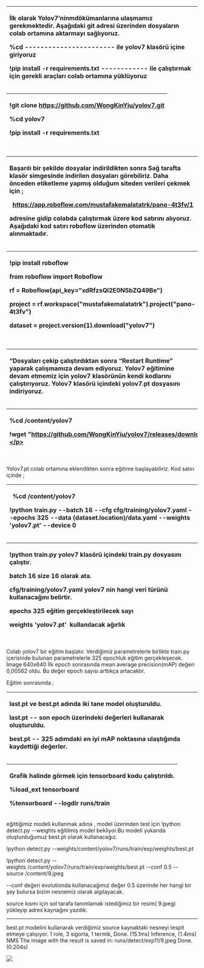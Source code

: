﻿|<p>İlk olarak Yolov7’ninmdökümanlarına ulaşmamız gerekmektedir. Aşağıdaki git adresi üzerinden dosyaların colab ortamına aktarmayı sağlıyoruz. </p><p></p><p>%cd                                 ----------------------- ile yolov7 klasörü içine giriyoruz</p><p>!pip install -r requirements.txt ------------ ile çalıştırmak için gerekli araçları colab ortamına yüklüyoruz</p><p></p>|
| :- |

|<p>!git clone https://github.com/WongKinYiu/yolov7.git</p><p>%cd yolov7</p><p>!pip install -r requirements.txt</p>|
| :- |

||
| :- |



|<p>Başarılı bir şekilde dosyalar indirildikten sonra Sağ tarafta klasör simgesinde indirilen dosyaları görebiliriz. Daha önceden etiketleme yapmış olduğum siteden verileri çekmek için ;</p><p>` `<https://app.roboflow.com/mustafakemalatatrk/pano-4t3fv/1></p><p>adresine gidip colabda çalıştırmak üzere kod satırını alıyoruz. Aşağıdaki kod satırı roboflow üzerinden otomatik alınmaktadır.</p><p></p>|
| :- |

|<p>!pip install roboflow</p><p></p><p>from roboflow import Roboflow</p><p>rf = Roboflow(api\_key="xdRfzsQl2E0NSbZQ49Be")</p><p>project = rf.workspace("mustafakemalatatrk").project("pano-4t3fv")</p><p>dataset = project.version(1).download("yolov7")</p>|
| :- |

||
| :- |



|<p>“Dosyaları çekip çalıştırdıktan sonra “Restart Runtime” yaparak çalışmamıza devam ediyoruz. Yolov7 eğitimine devam etmemiz için yolov7 klasörünün kendi kodlarını çalıştırıyoruz. Yolov7 klasörü içindeki yolov7.pt dosyasını indiriyoruz.</p><p></p>|
| :- |

|<p>%cd /content/yolov7</p><p>!wget "https://github.com/WongKinYiu/yolov7/releases/download/v0.1/yolov7.pt"</p>|
| :- |

||
| :- |





Yolov7.pt colab ortamına eklendikten sonra eğitime başlayabiliriz. Kod satırı içinde ;

|<p>` `%cd /content/yolov7</p><p>!python train.py --batch 16 --cfg cfg/training/yolov7.yaml --epochs 325 --data {dataset.location}/data.yaml --weights 'yolov7.pt' --device 0</p><p></p>|
| :- |

|<p>!python train.py                                    yolov7 klasörü içindeki train.py dosyasını çalıştır.             </p><p>batch 16                                                 size 16 olarak ata.</p><p>cfg/training/yolov7.yaml                    yolov7 nin hangi veri türünü kullanacağını belirtir.</p><p>epochs  325                                           eğitim gerçekleştirilecek sayı</p><p>weights 'yolov7.pt'                               kullanılacak ağırlık</p>|
| :- |

||
| :- |

Colab yolov7 bir eğitim başlatır. Verdiğimiz parametrelerle birlikte train.py içerisinde bulunan parametrelerle 325 epochluk eğitim gerçekleşecek. İmage 640x640 İlk epoch sonrasında mean average precision(mAP) değeri 0,00562 oldu. Bu değer epoch sayısı arttıkça artacaktır.

Eğitim sonrasında ;

|<p>last.pt ve best.pt adında iki tane model oluşturuldu.</p><p>last.pt   --       son epoch üzerindeki değerleri kullanarak oluşturuldu. </p><p>best.pt --       325 adımdaki en iyi mAP noktasına ulaştığında kaydettiği değerler.</p>|
| :- |



|<p>Grafik halinde görmek için tensorboard kodu çalıştırıldı.</p><p>%load\_ext tensorboard</p><p>%tensorboard --logdir runs/train</p>|
| :- |

eğittiğimiz modeli kullanmak adına , model üzerinden test için !python detect.py --weights eğitilmiş model bekliyor.Bu modeli yukarıda oluşturduğumuz best.pt olarak kullanacağız.

!python detect.py --weights/content/yolov7/runs/train/exp/weights/best.pt

!python detect.py --weights /content/yolov7/runs/train/exp/weights/best.pt --conf 0.5 --source /content/9.jpeg

--conf değeri evolutionda kullanacağımız değer 0.5 üzerinde her hangi bir şey bulursa bizim nesnemiz olarak algılayacak.

source kısmı için sol tarafa tanımlamak istediğimiz bir resim( 9.jpeg) yükleyip adres kaynağını yazdık.

-----
best.pt modelini kullanarak verdiğimiz source kaynaktaki nesneyi tespit etmeye çalışıyor. 1 role, 3 sigorta, 1 termik, Done. (15.1ms) Inference, (1.4ms) NMS The image with the result is saved in: runs/detect/exp11/9.jpeg Done. (0.204s)

![](Aspose.Words.3ae9d2ae-1da9-4ca2-9bec-b3087eb2ed00.001.png)


